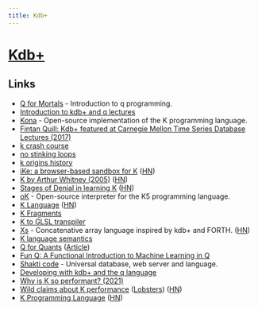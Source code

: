 ```yaml
---
title: Kdb+
---
```


# [Kdb+](https://kx.com/)

## Links

- [Q for Mortals](https://code.kx.com/q4m3/) - Introduction to q programming.
- [Introduction to kdb+ and q lectures](https://www.youtube.com/watch?v=8eoysfqO3UY)
- [Kona](https://github.com/kevinlawler/kona) - Open-source implementation of the K programming language.
- [Fintan Quill: Kdb+ featured at Carnegie Mellon Time Series Database Lectures (2017)](https://www.youtube.com/watch?v=Dy0SjrT3tB4)
- [k crash course](https://github.com/kparc/kcc)
- [no stinking loops](http://nsl.com/)
- [k origins history](https://kparc.io/)
- [iKe: a browser-based sandbox for K](http://johnearnest.github.io/ok/ike/ike.html) ([HN](https://news.ycombinator.com/item?id=21886380))
- [K by Arthur Whitney (2005)](http://archive.vector.org.uk/art10010830) ([HN](https://news.ycombinator.com/item?id=22060537))
- [Stages of Denial in learning K](http://nsl.com/papers/denial.html) ([HN](https://news.ycombinator.com/item?id=22504106))
- [oK](https://github.com/JohnEarnest/ok) - Open-source interpreter for the K5 programming language.
- [K Language](http://www.math.bas.bg/bantchev/place/k.html) ([HN](https://news.ycombinator.com/item?id=22561121))
- [K Fragments](http://beyondloom.com/blog/fragments.html)
- [K to GLSL transpiler](http://beyondloom.com/tools/specialk.html)
- [Xs](https://cryptm.org/xs/) - Concatenative array language inspired by kdb+ and FORTH. ([HN](https://news.ycombinator.com/item?id=23437003))
- [K language semantics](https://github.com/llelf/kex)
- [Q for Quants](https://github.com/psaris/q4q) ([Article](http://nick.psaris.com/presentation/q-for-quants/))
- [Fun Q: A Functional Introduction to Machine Learning in Q](https://github.com/psaris/funq)
- [Shakti code](https://shakti.sh/) - Universal database, web server and language.
- [Developing with kdb+ and the q language](https://code.kx.com/q/)
- [Why is K so performant? (2021)](https://www.reddit.com/r/apljk/comments/njcpml/why_is_k_so_performant/)
- [Wild claims about K performance](https://mlochbaum.github.io/BQN/implementation/kclaims.html) ([Lobsters](https://lobste.rs/s/d3plgr/wild_claims_about_k_performance)) ([HN](https://news.ycombinator.com/item?id=28365645))
- [K Programming Language](https://kparc.com/) ([HN](https://news.ycombinator.com/item?id=28493283))
